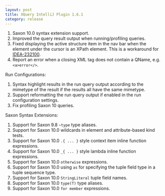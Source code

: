 ```yaml
---
layout: post
title: XQuery IntelliJ Plugin 1.6.1
category: release
---
```

1.  Saxon 10.0 syntax extension support.
1.  Improved the query result output when running/profiling queries.
1.  Fixed displaying the active structure item in the nav bar when the element
    under the cursor is an XPath element. This is a workaround for
    [IDEA-232100](https://youtrack.jetbrains.com/issue/IDEA-232100).
1.  Report an error when a closing XML tag does not contain a QName, e.g.
    `<a>error</>`.

Run Configurations:

1.  Syntax highlight results in the run query output according to the mimetype
    of the result if the results all have the same mimetype.
1.  Support reformatting the run query output if enabled in the run
    configuration settings.
1.  Fix profiling Saxon 10 queries.

Saxon Syntax Extensions:

1.  Support for Saxon 9.8 `~type` type aliases.
1.  Support for Saxon 10.0 wildcards in element and attribute-based kind tests.
1.  Support for Saxon 10.0 `.{ ... }` style context item inline function
    expressions.
1.  Support for Saxon 10.0 `_{ ... }` style lambda inline function expressions.
1.  Support for Saxon 10.0 `otherwise` expressions.
1.  Support for Saxon 10.0 using `as` for specifying the tuple field type in a
    tuple sequence type.
1.  Support for Saxon 10.0 `StringLiteral` tuple field names.
1.  Support for Saxon 10.0 `type(T)` type aliases.
1.  Support for Saxon 10.0 `for member` expressions.
